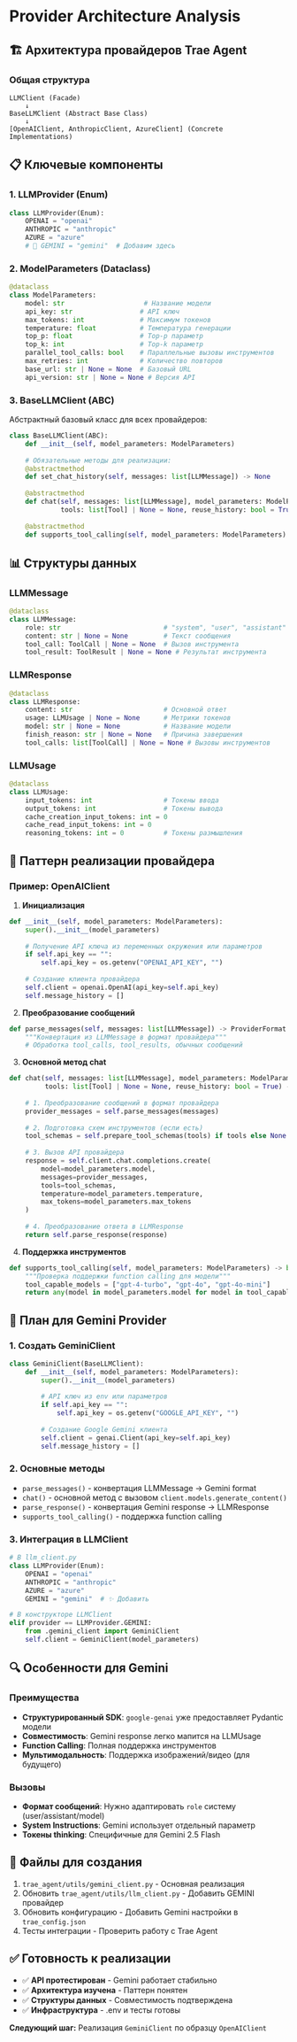 # Provider Architecture Analysis

## 🏗️ Архитектура провайдеров Trae Agent

### Общая структура

```
LLMClient (Facade)
    ↓
BaseLLMClient (Abstract Base Class)
    ↓
[OpenAIClient, AnthropicClient, AzureClient] (Concrete Implementations)
```

## 📋 Ключевые компоненты

### 1. **LLMProvider (Enum)**
```python
class LLMProvider(Enum):
    OPENAI = "openai"
    ANTHROPIC = "anthropic"
    AZURE = "azure"
    # 🎯 GEMINI = "gemini"  # Добавим здесь
```

### 2. **ModelParameters (Dataclass)**
```python
@dataclass
class ModelParameters:
    model: str                    # Название модели
    api_key: str                 # API ключ
    max_tokens: int              # Максимум токенов
    temperature: float           # Температура генерации
    top_p: float                 # Top-p параметр
    top_k: int                   # Top-k параметр  
    parallel_tool_calls: bool    # Параллельные вызовы инструментов
    max_retries: int             # Количество повторов
    base_url: str | None = None  # Базовый URL
    api_version: str | None = None # Версия API
```

### 3. **BaseLLMClient (ABC)**
Абстрактный базовый класс для всех провайдеров:

```python
class BaseLLMClient(ABC):
    def __init__(self, model_parameters: ModelParameters)
    
    # Обязательные методы для реализации:
    @abstractmethod
    def set_chat_history(self, messages: list[LLMMessage]) -> None
    
    @abstractmethod  
    def chat(self, messages: list[LLMMessage], model_parameters: ModelParameters, 
             tools: list[Tool] | None = None, reuse_history: bool = True) -> LLMResponse
    
    @abstractmethod
    def supports_tool_calling(self, model_parameters: ModelParameters) -> bool
```

## 📊 Структуры данных

### LLMMessage
```python
@dataclass
class LLMMessage:
    role: str                          # "system", "user", "assistant"
    content: str | None = None         # Текст сообщения
    tool_call: ToolCall | None = None  # Вызов инструмента
    tool_result: ToolResult | None = None # Результат инструмента
```

### LLMResponse  
```python
@dataclass
class LLMResponse:
    content: str                       # Основной ответ
    usage: LLMUsage | None = None      # Метрики токенов
    model: str | None = None           # Название модели
    finish_reason: str | None = None   # Причина завершения
    tool_calls: list[ToolCall] | None = None # Вызовы инструментов
```

### LLMUsage
```python
@dataclass  
class LLMUsage:
    input_tokens: int                  # Токены ввода
    output_tokens: int                 # Токены вывода
    cache_creation_input_tokens: int = 0
    cache_read_input_tokens: int = 0
    reasoning_tokens: int = 0          # Токены размышления
```

## 🔧 Паттерн реализации провайдера

### Пример: OpenAIClient

1. **Инициализация**
```python
def __init__(self, model_parameters: ModelParameters):
    super().__init__(model_parameters)
    
    # Получение API ключа из переменных окружения или параметров
    if self.api_key == "":
        self.api_key = os.getenv("OPENAI_API_KEY", "")
    
    # Создание клиента провайдера
    self.client = openai.OpenAI(api_key=self.api_key)
    self.message_history = []
```

2. **Преобразование сообщений**
```python
def parse_messages(self, messages: list[LLMMessage]) -> ProviderFormat:
    """Конвертация из LLMMessage в формат провайдера"""
    # Обработка tool_calls, tool_results, обычных сообщений
```

3. **Основной метод chat**
```python
def chat(self, messages: list[LLMMessage], model_parameters: ModelParameters, 
         tools: list[Tool] | None = None, reuse_history: bool = True) -> LLMResponse:
    
    # 1. Преобразование сообщений в формат провайдера
    provider_messages = self.parse_messages(messages)
    
    # 2. Подготовка схем инструментов (если есть)
    tool_schemas = self.prepare_tool_schemas(tools) if tools else None
    
    # 3. Вызов API провайдера
    response = self.client.chat.completions.create(
        model=model_parameters.model,
        messages=provider_messages,
        tools=tool_schemas,
        temperature=model_parameters.temperature,
        max_tokens=model_parameters.max_tokens
    )
    
    # 4. Преобразование ответа в LLMResponse
    return self.parse_response(response)
```

4. **Поддержка инструментов**
```python
def supports_tool_calling(self, model_parameters: ModelParameters) -> bool:
    """Проверка поддержки function calling для модели"""
    tool_capable_models = ["gpt-4-turbo", "gpt-4o", "gpt-4o-mini"]
    return any(model in model_parameters.model for model in tool_capable_models)
```

## 🎯 План для Gemini Provider

### 1. Создать GeminiClient
```python
class GeminiClient(BaseLLMClient):
    def __init__(self, model_parameters: ModelParameters):
        super().__init__(model_parameters)
        
        # API ключ из env или параметров
        if self.api_key == "":
            self.api_key = os.getenv("GOOGLE_API_KEY", "")
            
        # Создание Google Gemini клиента
        self.client = genai.Client(api_key=self.api_key)
        self.message_history = []
```

### 2. Основные методы
- `parse_messages()` - конвертация LLMMessage → Gemini format
- `chat()` - основной метод с вызовом `client.models.generate_content()`
- `parse_response()` - конвертация Gemini response → LLMResponse
- `supports_tool_calling()` - поддержка function calling

### 3. Интеграция в LLMClient
```python
# В llm_client.py
class LLMProvider(Enum):
    OPENAI = "openai"
    ANTHROPIC = "anthropic" 
    AZURE = "azure"
    GEMINI = "gemini"  # ✨ Добавить

# В конструкторе LLMClient
elif provider == LLMProvider.GEMINI:
    from .gemini_client import GeminiClient
    self.client = GeminiClient(model_parameters)
```

## 🔍 Особенности для Gemini

### Преимущества
- **Структурированный SDK**: `google-genai` уже предоставляет Pydantic модели
- **Совместимость**: Gemini response легко мапится на LLMUsage
- **Function Calling**: Полная поддержка инструментов
- **Мультимодальность**: Поддержка изображений/видео (для будущего)

### Вызовы
- **Формат сообщений**: Нужно адаптировать `role` систему (user/assistant/model)
- **System Instructions**: Gemini использует отдельный параметр
- **Токены thinking**: Специфичные для Gemini 2.5 Flash

## 📁 Файлы для создания

1. `trae_agent/utils/gemini_client.py` - Основная реализация
2. Обновить `trae_agent/utils/llm_client.py` - Добавить GEMINI провайдер
3. Обновить конфигурацию - Добавить Gemini настройки в `trae_config.json`
4. Тесты интеграции - Проверить работу с Trae Agent

## ✅ Готовность к реализации

- ✅ **API протестирован** - Gemini работает стабильно
- ✅ **Архитектура изучена** - Паттерн понятен
- ✅ **Структуры данных** - Совместимость подтверждена
- ✅ **Инфраструктура** - .env и тесты готовы

**Следующий шаг:** Реализация `GeminiClient` по образцу `OpenAIClient`
